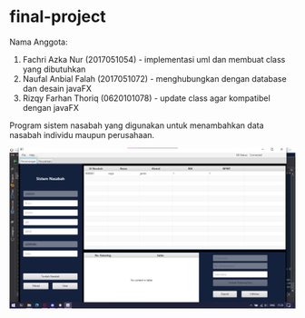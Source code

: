 # final-project
Nama Anggota:
1. Fachri Azka Nur      (2017051054) - implementasi uml dan membuat class yang dibutuhkan
2. Naufal Anbial Falah  (2017051072) - menghubungkan dengan database dan desain javaFX
3. Rizqy Farhan Thoriq  (0620101078) - update class agar kompatibel dengan javaFX

<!-- ER Diagram

erDiagram
          Nasabah ||..|| Individu : is
          Nasabah ||--|| Perusahaan : is
          Nasabah ||--|{ Rekening: "has"
          Nasabah {
            int idNasabah
            string nama
            string alamat
          }
          Individu{
            string nik
            string npwp
          }
          Perusahaan{
            string nib
          }
          Rekening{
            int noRekening
            double saldo
          }
 -->

Program sistem nasabah yang digunakan untuk menambahkan data nasabah individu maupun perusahaan.

![SS.01.00](image_2021-10-04_173605.png)

